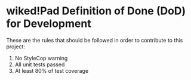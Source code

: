 wiked!Pad Definition of Done (DoD) for Development
==================================

These are the rules that should be followed in order to contribute to this project:

1. No StyleCop warning
2. All unit tests passed 
3. At least 80% of test coverage

